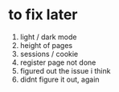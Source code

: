 # to fix later

1. light / dark mode
2. height of pages
3. sessions / cookie
4. register page not done
5. figured out the issue i think
6. didnt figure it out, again



